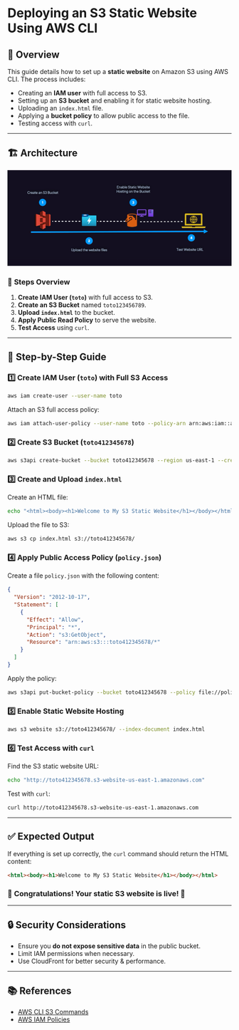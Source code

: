 # Deploying an S3 Static Website Using AWS CLI

## 📌 Overview
This guide details how to set up a **static website** on Amazon S3 using AWS CLI. The process includes:
- Creating an **IAM user** with full access to S3.
- Setting up an **S3 bucket** and enabling it for static website hosting.
- Uploading an `index.html` file.
- Applying a **bucket policy** to allow public access to the file.
- Testing access with `curl`.

---
## 🏗️ Architecture

![Architecture Diagram](architecture.png)

### 📝 **Steps Overview**
1. **Create IAM User (`toto`)** with full access to S3.
2. **Create an S3 Bucket** named `toto123456789`.
3. **Upload `index.html`** to the bucket.
4. **Apply Public Read Policy** to serve the website.
5. **Test Access** using `curl`.

---

## 🔧 **Step-by-Step Guide**

### **1️⃣ Create IAM User (`toto`) with Full S3 Access**
```bash
aws iam create-user --user-name toto
```

Attach an S3 full access policy:
```bash
aws iam attach-user-policy --user-name toto --policy-arn arn:aws:iam::aws:policy/AmazonS3FullAccess
```

### **2️⃣ Create S3 Bucket (`toto412345678`)**
```bash
aws s3api create-bucket --bucket toto412345678 --region us-east-1 --create-bucket-configuration LocationConstraint=us-east-1
```

### **3️⃣ Create and Upload `index.html`**
Create an HTML file:
```bash
echo "<html><body><h1>Welcome to My S3 Static Website</h1></body></html>" > index.html
```
Upload the file to S3:
```bash
aws s3 cp index.html s3://toto412345678/
```

### **4️⃣ Apply Public Access Policy (`policy.json`)**
Create a file `policy.json` with the following content:
```json
{
  "Version": "2012-10-17",
  "Statement": [
    {
      "Effect": "Allow",
      "Principal": "*",
      "Action": "s3:GetObject",
      "Resource": "arn:aws:s3:::toto412345678/*"
    }
  ]
}
```

Apply the policy:
```bash
aws s3api put-bucket-policy --bucket toto412345678 --policy file://policy.json
```

### **5️⃣ Enable Static Website Hosting**
```bash
aws s3 website s3://toto412345678/ --index-document index.html
```

### **6️⃣ Test Access with `curl`**
Find the S3 static website URL:
```bash
echo "http://toto412345678.s3-website-us-east-1.amazonaws.com"
```
Test with `curl`:
```bash
curl http://toto412345678.s3-website-us-east-1.amazonaws.com
```

---

## ✅ **Expected Output**
If everything is set up correctly, the `curl` command should return the HTML content:
```html
<html><body><h1>Welcome to My S3 Static Website</h1></body></html>
```

### 🎯 **Congratulations! Your static S3 website is live!** 🚀

---

## 🔒 **Security Considerations**
- Ensure you **do not expose sensitive data** in the public bucket.
- Limit IAM permissions when necessary.
- Use CloudFront for better security & performance.

---

## 📚 **References**
- [AWS CLI S3 Commands](https://docs.aws.amazon.com/cli/latest/reference/s3/)
- [AWS IAM Policies](https://docs.aws.amazon.com/IAM/latest/UserGuide/access_policies.html)
